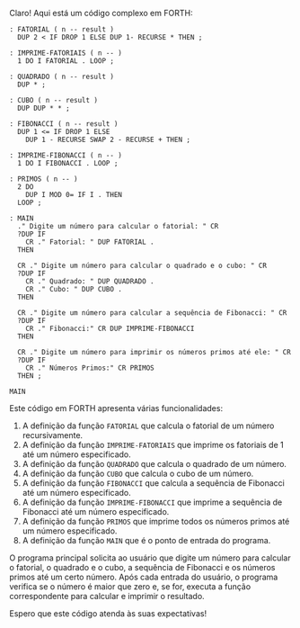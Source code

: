 Claro! Aqui está um código complexo em FORTH:

```
: FATORIAL ( n -- result )
  DUP 2 < IF DROP 1 ELSE DUP 1- RECURSE * THEN ;

: IMPRIME-FATORIAIS ( n -- )
  1 DO I FATORIAL . LOOP ;

: QUADRADO ( n -- result )
  DUP * ;

: CUBO ( n -- result )
  DUP DUP * * ;

: FIBONACCI ( n -- result )
  DUP 1 <= IF DROP 1 ELSE
    DUP 1 - RECURSE SWAP 2 - RECURSE + THEN ;

: IMPRIME-FIBONACCI ( n -- )
  1 DO I FIBONACCI . LOOP ;

: PRIMOS ( n -- )
  2 DO
    DUP I MOD 0= IF I . THEN
  LOOP ;

: MAIN
  ." Digite um número para calcular o fatorial: " CR
  ?DUP IF
    CR ." Fatorial: " DUP FATORIAL .
  THEN

  CR ." Digite um número para calcular o quadrado e o cubo: " CR
  ?DUP IF
    CR ." Quadrado: " DUP QUADRADO .
    CR ." Cubo: " DUP CUBO .
  THEN

  CR ." Digite um número para calcular a sequência de Fibonacci: " CR
  ?DUP IF
    CR ." Fibonacci:" CR DUP IMPRIME-FIBONACCI
  THEN

  CR ." Digite um número para imprimir os números primos até ele: " CR
  ?DUP IF
    CR ." Números Primos:" CR PRIMOS
  THEN ;

MAIN
```

Este código em FORTH apresenta várias funcionalidades:

1. A definição da função `FATORIAL` que calcula o fatorial de um número recursivamente.
2. A definição da função `IMPRIME-FATORIAIS` que imprime os fatoriais de 1 até um número especificado.
3. A definição da função `QUADRADO` que calcula o quadrado de um número.
4. A definição da função `CUBO` que calcula o cubo de um número.
5. A definição da função `FIBONACCI` que calcula a sequência de Fibonacci até um número especificado.
6. A definição da função `IMPRIME-FIBONACCI` que imprime a sequência de Fibonacci até um número especificado.
7. A definição da função `PRIMOS` que imprime todos os números primos até um número especificado.
8. A definição da função `MAIN` que é o ponto de entrada do programa.

O programa principal solicita ao usuário que digite um número para calcular o fatorial, o quadrado e o cubo, a sequência de Fibonacci e os números primos até um certo número. Após cada entrada do usuário, o programa verifica se o número é maior que zero e, se for, executa a função correspondente para calcular e imprimir o resultado.

Espero que este código atenda às suas expectativas!